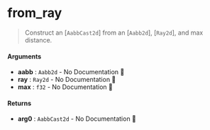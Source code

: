 # from\_ray

>  Construct an [`AabbCast2d`] from an [`Aabb2d`], [`Ray2d`], and max distance.

#### Arguments

- **aabb** : `Aabb2d` \- No Documentation 🚧
- **ray** : `Ray2d` \- No Documentation 🚧
- **max** : `f32` \- No Documentation 🚧

#### Returns

- **arg0** : `AabbCast2d` \- No Documentation 🚧